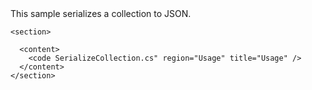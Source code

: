 <?xml version="1.0" encoding="utf-8"?>
<topic id="SerializeCollection" revisionNumber="1">
  <developerConceptualDocument xmlns="http://ddue.schemas.microsoft.com/authoring/2003/5" xmlns:xlink="http://www.w3.org/1999/xlink">This sample serializes a collection to JSON.

    <section>

      <content>
        <code SerializeCollection.cs" region="Usage" title="Usage" />
      </content>
    </section>